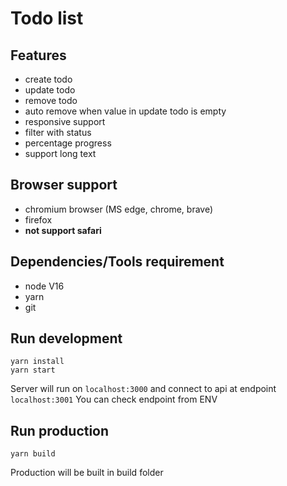 
# Todo list

## Features
- create todo
- update todo
- remove todo
- auto remove when value in update todo is empty
- responsive support
- filter with status
- percentage progress
- support long text

## Browser support
- chromium browser (MS edge, chrome, brave)
- firefox
- __not support safari__

## Dependencies/Tools requirement
- node V16
- yarn
- git

##  Run development
```
yarn install
yarn start
```
Server will run on `localhost:3000` and connect to api at endpoint `localhost:3001`
You can check endpoint from ENV

## Run production
```
yarn build
```
Production will be built in build folder
